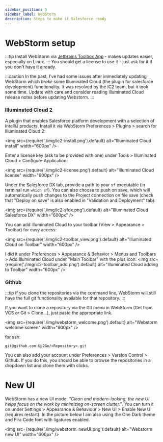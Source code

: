 ```yaml
---
sidebar_position: 5
sidebar_label: WebStorm
description: Steps to make it Salesforce ready
---
```


# WebStorm setup

:::tip
Install WebStorm via [Jetbrains Toolbox App](https://www.jetbrains.com/toolbox-app/) - makes updates easier, especially on Linux.
:::
You should get a license to use it - just ask for it if you don't have it already.

:::caution
In the past, I've had some issues after immediately updating WebStorm which _broke_ some Illuminated Cloud (the plugin for salesforce development) functionality. It was resolved by the IC2 team, but it took some time. Update with care and consider reading Illuminated Cloud release notes before updating Webstorm.
:::

### Illuminated Cloud 2

A plugin that enables Salesforce platform development with a selection of IntelliJ products. Install it via WebStorm Preferences > Plugins \> search for Illuminated Cloud 2:

<img
  src={require('./img/ic2-install.png').default}
  alt="Illuminated Cloud install"
  width="600px"
/>

Enter a license key (ask to be provided with one) under Tools \> Illuminated Cloud \> Configure Application:

<img
  src={require('./img/ic2-license.png').default}
  alt="Illuminated Cloud license"
  width="600px"
/>

Under the Salesforce DX tab, provide a path to your `sf` executable (in terminal run `which sf`). You can also choose to push on save, which will automatically push changes to the Project connection on file save (check that "Deploy on save" is also enabled in "Validation and Deployment" tab):

<img
  src={require('./img/ic2-sfdx.png').default}
  alt="Illuminated Cloud Salesforce DX"
  width="600px"
/>

You can add Illuminated Cloud to your toolbar (View \> Appearance \> Toolbar) for easy access:

<img
  src={require('./img/ic2-toolbar_view.png').default}
  alt="Illuminated Cloud on Toolbar"
  width="600px"
/>

I did it under Preferences \> Appearance & Behavior \> Menus and Toolbars \> Add Illuminated Cloud under "Main Toolbar" with the plus icon:
<img
  src={require('./img/ic2-toolbar_add.png').default}
  alt="Illuminated Cloud adding to Toolbar"
  width="600px"
/>

### Github

:::tip
If you clone the repositories via the command line, WebStorm will still have the full git functionality available for that repository.
:::

If you want to clone a repository via the Git menu in WebStorm (Get from VCS _or_ Git \> Clone...), just paste the appropriate link.

<img 
  src={require('./img/webstorm_welcome.png').default}
  alt="Webstorm welcome screen"
  width="600px"
/>

for ssh:
```
git@github.com:Up2Go/<Repository>.git
```

You can also add your account under Preferences \> Version Control \> Github. If you do this, you should be able to browse the repositories in a dropdown list and clone them with clicks.


# New UI

WebStorm has a new UI mode. _"Clean and modern-looking, the new UI helps focus on the work by minimizing on-screen clutter."_. You can turn it on under Settings \> Appearance & Behaviour \> New UI \> Enable New UI (requires restart). In the picture below I am also using the One Dark theme and Fira Code font with ligatures enabled.

<img 
  src={require('./img/webstorm_newUI.png').default}
  alt="Webstorm new UI"
  width="600px"
/>